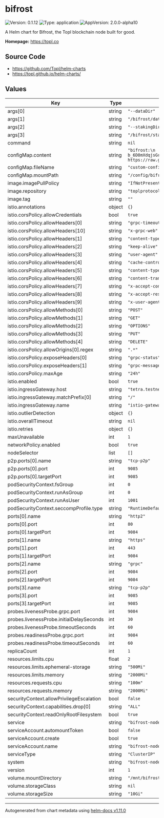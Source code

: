 # bifrost

![Version: 0.1.12](https://img.shields.io/badge/Version-0.1.12-informational?style=flat-square) ![Type: application](https://img.shields.io/badge/Type-application-informational?style=flat-square) ![AppVersion: 2.0.0-alpha10](https://img.shields.io/badge/AppVersion-2.0.0--alpha10-informational?style=flat-square)

A Helm chart for Bifrost, the Topl blockchain node built for good.

**Homepage:** <https://topl.co>

## Source Code

* <https://github.com/Topl/helm-charts>
* <https://topl.github.io/helm-charts/>

## Values

| Key | Type | Default | Description |
|-----|------|---------|-------------|
| args[0] | string | `"--dataDir"` |  |
| args[1] | string | `"/bifrost/data"` |  |
| args[2] | string | `"--stakingDir"` |  |
| args[3] | string | `"/bifrost/staking"` |  |
| command | string | `nil` |  |
| configMap.content | string | `"bifrost:\n  big-bang:\n    type: public\n    genesis-id: b_6D8mXdqjsGrJbnXf6PqfWQrdTfKr3U5nbLGJGyYVgjqs\n    source-path: https://raw.githubusercontent.com/Topl/Genesis_Testnets/main/testnet0/\n"` |  |
| configMap.fileName | string | `"custom-config.yaml"` |  |
| configMap.mountPath | string | `"/config/bifrost-config"` |  |
| image.imagePullPolicy | string | `"IfNotPresent"` |  |
| image.repository | string | `"toplprotocol/bifrost-node"` |  |
| image.tag | string | `""` |  |
| istio.annotations | object | `{}` |  |
| istio.corsPolicy.allowCredentials | bool | `true` |  |
| istio.corsPolicy.allowHeaders[0] | string | `"grpc-timeout"` |  |
| istio.corsPolicy.allowHeaders[10] | string | `"x-grpc-web"` |  |
| istio.corsPolicy.allowHeaders[1] | string | `"content-type"` |  |
| istio.corsPolicy.allowHeaders[2] | string | `"keep-alive"` |  |
| istio.corsPolicy.allowHeaders[3] | string | `"user-agent"` |  |
| istio.corsPolicy.allowHeaders[4] | string | `"cache-control"` |  |
| istio.corsPolicy.allowHeaders[5] | string | `"content-type"` |  |
| istio.corsPolicy.allowHeaders[6] | string | `"content-transfer-encoding"` |  |
| istio.corsPolicy.allowHeaders[7] | string | `"x-accept-content-transfer-encoding"` |  |
| istio.corsPolicy.allowHeaders[8] | string | `"x-accept-response-streaming"` |  |
| istio.corsPolicy.allowHeaders[9] | string | `"x-user-agent"` |  |
| istio.corsPolicy.allowMethods[0] | string | `"POST"` |  |
| istio.corsPolicy.allowMethods[1] | string | `"GET"` |  |
| istio.corsPolicy.allowMethods[2] | string | `"OPTIONS"` |  |
| istio.corsPolicy.allowMethods[3] | string | `"PUT"` |  |
| istio.corsPolicy.allowMethods[4] | string | `"DELETE"` |  |
| istio.corsPolicy.allowOrigins[0].regex | string | `".*"` |  |
| istio.corsPolicy.exposeHeaders[0] | string | `"grpc-status"` |  |
| istio.corsPolicy.exposeHeaders[1] | string | `"grpc-message"` |  |
| istio.corsPolicy.maxAge | string | `"24h"` |  |
| istio.enabled | bool | `true` |  |
| istio.ingressGateway.host | string | `"tetra.testnet.torus.topl.tech"` |  |
| istio.ingressGateway.matchPrefix[0] | string | `"/"` |  |
| istio.ingressGateway.name | string | `"istio-gateways/bifrost-gateway"` |  |
| istio.outlierDetection | object | `{}` |  |
| istio.overallTimeout | string | `nil` |  |
| istio.retries | object | `{}` |  |
| maxUnavailable | int | `1` |  |
| networkPolicy.enabled | bool | `true` |  |
| nodeSelector | list | `[]` |  |
| p2p.ports[0].name | string | `"tcp-p2p"` |  |
| p2p.ports[0].port | int | `9085` |  |
| p2p.ports[0].targetPort | int | `9085` |  |
| podSecurityContext.fsGroup | int | `0` |  |
| podSecurityContext.runAsGroup | int | `0` |  |
| podSecurityContext.runAsUser | int | `1001` |  |
| podSecurityContext.seccompProfile.type | string | `"RuntimeDefault"` |  |
| ports[0].name | string | `"http2"` |  |
| ports[0].port | int | `80` |  |
| ports[0].targetPort | int | `9084` |  |
| ports[1].name | string | `"https"` |  |
| ports[1].port | int | `443` |  |
| ports[1].targetPort | int | `9084` |  |
| ports[2].name | string | `"grpc"` |  |
| ports[2].port | int | `9084` |  |
| ports[2].targetPort | int | `9084` |  |
| ports[3].name | string | `"tcp-p2p"` |  |
| ports[3].port | int | `9085` |  |
| ports[3].targetPort | int | `9085` |  |
| probes.livenessProbe.grpc.port | int | `9084` |  |
| probes.livenessProbe.initialDelaySeconds | int | `30` |  |
| probes.livenessProbe.timeoutSeconds | int | `60` |  |
| probes.readinessProbe.grpc.port | int | `9084` |  |
| probes.readinessProbe.timeoutSeconds | int | `60` |  |
| replicaCount | int | `1` |  |
| resources.limits.cpu | float | `2` |  |
| resources.limits.ephemeral-storage | string | `"500Mi"` |  |
| resources.limits.memory | string | `"2000Mi"` |  |
| resources.requests.cpu | string | `"100m"` |  |
| resources.requests.memory | string | `"2000Mi"` |  |
| securityContext.allowPrivilegeEscalation | bool | `false` |  |
| securityContext.capabilities.drop[0] | string | `"ALL"` |  |
| securityContext.readOnlyRootFilesystem | bool | `true` |  |
| service | string | `"bifrost-node"` |  |
| serviceAccount.automountToken | bool | `false` |  |
| serviceAccount.create | bool | `true` |  |
| serviceAccount.name | string | `"bifrost-node"` |  |
| serviceType | string | `"ClusterIP"` |  |
| system | string | `"bifrost-node"` |  |
| version | int | `1` |  |
| volume.mountDirectory | string | `"/mnt/bifrost/"` |  |
| volume.storageClass | string | `nil` |  |
| volume.storageSize | string | `"10Gi"` |  |

----------------------------------------------
Autogenerated from chart metadata using [helm-docs v1.11.0](https://github.com/norwoodj/helm-docs/releases/v1.11.0)
